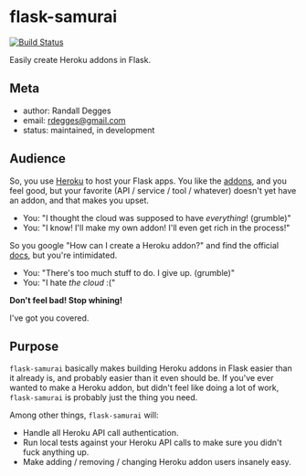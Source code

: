 # flask-samurai

[![Build Status](https://secure.travis-ci.org/rdegges/flask-samurai.png?branch=master)](http://travis-ci.org/rdegges/flask-samurai)

Easily create Heroku addons in Flask.


## Meta

* author: Randall Degges
* email:  rdegges@gmail.com
* status: maintained, in development


## Audience

So, you use [Heroku](http://www.heroku.com/) to host your Flask apps. You like
the [addons](http://addons.heroku.com/), and you feel good, but your favorite
(API / service / tool / whatever) doesn't yet have an addon, and that makes you
upset.

- You: "I thought the cloud was supposed to have *everything*! (grumble)"
- You: "I know! I'll make my own addon! I'll even get rich in the process!"

So you google "How can I create a Heroku addon?" and find the official
[docs](https://addons.heroku.com/provider), but you're intimidated.

- You: "There's too much stuff to do. I give up. (grumble)"
- You: "I hate *the cloud* :("

**Don't feel bad! Stop whining!**

I've got you covered.


## Purpose

`flask-samurai` basically makes building Heroku addons in Flask easier than it
already is, and probably easier than it even should be. If you've ever wanted
to make a Heroku addon, but didn't feel like doing a lot of work,
`flask-samurai` is probably just the thing you need.

Among other things, `flask-samurai` will:

- Handle all Heroku API call authentication.
- Run local tests against your Heroku API calls to make sure you didn't fuck
  anything up.
- Make adding / removing / changing Heroku addon users insanely easy.
